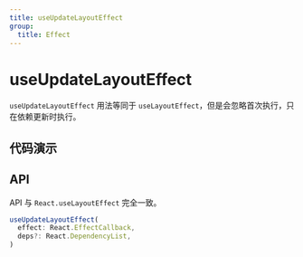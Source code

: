 ```yaml
---
title: useUpdateLayoutEffect
group:
  title: Effect
---
```


# useUpdateLayoutEffect

`useUpdateLayoutEffect` 用法等同于 `useLayoutEffect`，但是会忽略首次执行，只在依赖更新时执行。

## 代码演示

<code src="./demo/demo01.tsx"></code>

## API

API 与 `React.useLayoutEffect` 完全一致。

```typescript
useUpdateLayoutEffect(
  effect: React.EffectCallback,
  deps?: React.DependencyList,
)
```
